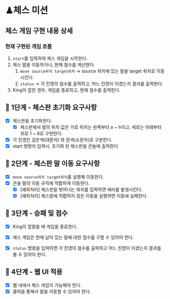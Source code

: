 # ♟체스 미션

## 체스 게임 구현 내용 상세

### 현재 구현된 게임 흐름

1. `start`를 입력하여 체스 게임을 시작한다.
2. 체스 말을 이동하거나, 현재 점수를 계산한다.
    1. `move source위치 target위치` → source 위치에 있는 말을 target 위치로 이동시킨다.
    2. `status` → 각 진영의 점수를 출력하고, 어느 진영이 이겼는지 결과를 출력한다.
3. King이 잡힌 경우, 게임을 종료하고, 현재 점수를 출력한다.

## 🚀 1단계 - 체스판 초기화 요구사항

- [x] 체스판을 초기화한다.
    - [x] 체스판에서 말의 위치 값은 가로 위치는 왼쪽부터 a ~ h이고, 세로는 아래부터 위로 1 ~ 8로 구현한다.
- [x] 각 진영은 검은색(대문자) 와 흰색(소문자)로 구분한다.
- [x] start 명령어 입력시, 초기화 된 체스판을 콘솔에 출력한다

## 🚀 2단계 - 체스판 말 이동 요구사항

- [x] `move source위치 target위치`를 실행해 이동한다.
- [x] 콘솔 말의 이동 규칙에 적합하게 이동한다.
    - [x] [예외처리] 체스판을 벗어나는 위치를 입력하면 에러를 발생시킨다.
    - [x] [예외처리] 체스말에 적합하지 않은 이동을 실행하면 이동에 실패한다.

## 🚀 3단계 - 승패 및 점수

- [x] King이 잡혔을 때 게임을 종료한다.
- [x] 체스 게임은 현재 남아 있는 말에 대한 점수를 구할 수 있어야 한다.
- [x] `status` 명령을 입력하면 각 진영의 점수를 출력하고 어느 진영이 이겼는지 결과를 볼 수 있어야 한다.


## 🚀 4단계 - 웹 UI 적용

- [x] 웹 내에서 체스 게임이 가능해야 한다.
- [x] 클릭을 통해서 말을 이동할 수 있어야 한다.

<br><br>
